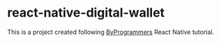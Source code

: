 # react-native-digital-wallet
This is a project created following [ByProgrammers](https://youtu.be/rcXyN_cfGY8) React Native tutorial.
